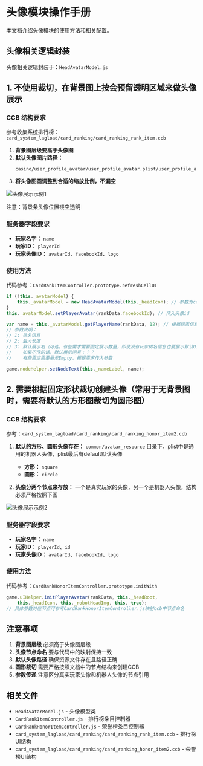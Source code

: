 # 头像模块操作手册

本文档介绍头像模块的使用方法和相关配置。

## 头像相关逻辑封装

头像相关逻辑封装于：`HeadAvatarModel.js`

## 1. 不使用裁切，在背景图上按会预留透明区域来做头像展示

### CCB 结构要求

参考收集系统排行榜：`card_system_lagload/card_ranking/card_ranking_rank_item.ccb`

1. **背景图层级要高于头像图**
2. **默认头像图片路径：**
   ```
   casino/user_profile_avatar/user_profile_avatar.plist/user_profile_avatar_empty.png
   ```
3. **将头像图圆调整到合适的缩放比例，不漏空**

![头像展示示例1](http://localhost:5173/WTC-Docs/assets/1760346210621_2f768e45.png)

注意：背景条头像位置镂空透明

### 服务器字段要求

- **玩家名字：** `name`
- **玩家ID：** `playerId`
- **玩家头像ID：** `avatarId`、`facebookId`、`logo`

### 使用方法

代码参考：`CardRankItemController.prototype.refreshCellUI`

```javascript
if (!this._avatarModel) {
    this._avatarModel = new HeadAvatarModel(this._headIcon); // 参数为ccb中的头像图节点
}
this._avatarModel.setPlayerAvatar(rankData.facebookId); // 传入头像id

var name = this._avatarModel.getPlayerName(rankData, 12); // 根据玩家信息获取展示的玩家名称字符串
// 参数说明：
// 1: 排名信息
// 2: 最大长度
// 3: 默认展示名（可选，有些需求需要固定展示数量，即使没有玩家排名信息也要展示默认UI）
//    如果不传的话，默认展示问号：？？
//    有些需求需要展示Empty，根据需求传入参数

game.nodeHelper.setNodeText(this._nameLabel, name);
```

## 2. 需要根据固定形状裁切创建头像（常用于无背景图时，需要将默认的方形图裁切为圆形图）

### CCB 结构要求

参考：`card_system_lagload/card_ranking/card_ranking_honor_item2.ccb`

1. **默认的方形、圆形头像存在：** `common/avatar_resource` 目录下，plist中是通用的机器人头像，plist最后有default默认头像
   - **方形：** `square`
   - **圆形：** `circle`

2. **头像分两个节点来存放：** 一个是真实玩家的头像，另一个是机器人头像，结构必须严格按照下图

![头像展示示例2](http://localhost:5173/WTC-Docs/assets/1760346210622_bcb7d655.png)

### 服务器字段要求

- **玩家名字：** `name`
- **玩家ID：** `playerId`、`id`
- **玩家头像ID：** `avatarId`、`facebookId`、`logo`

### 使用方法

代码参考：`CardRankHonorItemController.prototype.initWith`

```javascript
game.uIHelper.initPlayerAvatar(rankData, this._headRoot,
    this._headIcon, this._robotHeadImg, this, true);
// 具体参数对应节点可参考CardRankHonorItemController.js映射ccb中节点命名
```

## 注意事项

1. **背景图层级** 必须高于头像图层级
2. **头像节点命名** 要与代码中的映射保持一致
3. **默认头像路径** 确保资源文件存在且路径正确
4. **圆形裁切** 需要严格按照文档中的节点结构来创建CCB
5. **参数传递** 注意区分真实玩家头像和机器人头像的节点引用

## 相关文件

- `HeadAvatarModel.js` - 头像模型类
- `CardRankItemController.js` - 排行榜条目控制器
- `CardRankHonorItemController.js` - 荣誉榜条目控制器
- `card_system_lagload/card_ranking/card_ranking_rank_item.ccb` - 排行榜UI结构
- `card_system_lagload/card_ranking/card_ranking_honor_item2.ccb` - 荣誉榜UI结构